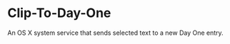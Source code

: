 Clip-To-Day-One
===============

An OS X system service that sends selected text to a new Day One entry.
